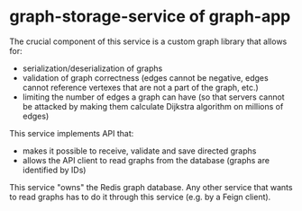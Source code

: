 # graph-storage-service of graph-app

The crucial component of this service is a custom graph library that allows for:
* serialization/deserialization of graphs
* validation of graph correctness (edges cannot be negative, edges cannot reference vertexes that are not a part of the graph, etc.)
* limiting the number of edges a graph can have (so that servers cannot be attacked by making them calculate Dijkstra algorithm on millions of edges)

This service implements API that:
* makes it possible to receive, validate and save directed graphs
* allows the API client to read graphs from the database (graphs are identified by IDs)

This service "owns" the Redis graph database. Any other service that wants to read graphs
has to do it through this service (e.g. by a Feign client).



